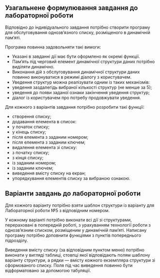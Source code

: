 ## Узагальнене формулювання завдання до лабораторної роботи

Відповідно до індивідуального завдання потрібно створити програму для обслуговування однозв’язного списку, розміщеного в динамічній пам’яті.

Програма повинна задовольняти такі вимоги:
- Указані в завданні дії має бути оформлено як окремі функції.
- Пам’ять під черговий елемент динамічної структури даних потрібно виділяти динамічно.
- Виконання дій з обслуговування динамічної структури даних повинно виконуватися в режимі діалогу з користувачем.
- Уведення структур можна реалізувати одним із таких механізмів:
- уведення заздалегідь вибраної кількості структур (не менше за 5);
- уведення до появи заданої ознаки закінчення уведення структур;
- діалог із користувачем про потребу продовжувати уведення.

Для кожного з варіантів завдання потрібно розробити такі функції:
- створення списку;
- додавання елемента в список: 
- у початок списку;
- у кінець списку;
- після елемента з заданим номером;
- після елемента з заданим ключем;
- видалення елемента зі списку:
- з початку списку;
- з кінця списку; 
- із заданим номером;
- із заданим ключем;
- виведення вмісту списку на екран;
- упорядкування елементів списку за вибраною ознакою.

## Варіанти завдань до лабораторної роботи
Для кожного варіанту потрібно взяти шаблон структури із варіанту для Лабораторної роботи №5 з відповідним номером.

У кожному варіанті потрібно виконати всі дії зі структурами, перераховані в попередній роботі, з урахуванням технології роботи з однозв’язним списком, розміщеним у динамічній пам’яті. Написану програму потрібно доповнити функціями з пунктів попереднього підрозділу.

Виведення вмісту списку (за відповідним пунктом меню) потрібно виконати у вигляді таблиці, стовпці якої відповідають полям шаблону варіанту структури, а рядки — вмісту кожного екземпляра структури зі сформованого списку. Поля під час виведення повинно бути відформатовано за допомогою табуляції.
